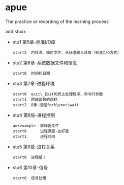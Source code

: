 # apue
The practice or recording of the learning process



add stuxx

- stu1  第5章-标准I/O库

  ```
  start2  内存流、临时文件、从标准输入读取（标准I/O方式）
  ```

- stu2  第6章-系统数据文件和信息

  ```
  start0  时间和日期
  ```

- stu3  第7章-进程环境

  ```
  start0  exit\_Exit和终止处理程序、命令行参数
  start1  跨越函数的跳转
  start2  8章-进程fork\exec\wait
  ```

- stu4  第8张-进程控制

  ```
  awkexample  解释器文件
  start0      进程调度-友好度
  start1      进程时间
  ```

- stu5  第9章-进程关系

  ```
  start0  进程组？
  ```

- stu6  第10章-信号

  ```
  start0  信号处理
  ```

  
